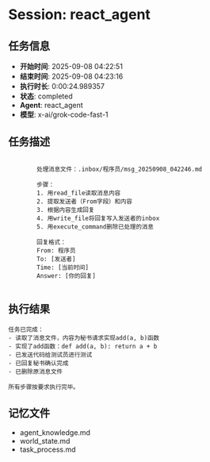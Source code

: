 # Session: react_agent

## 任务信息
- **开始时间**: 2025-09-08 04:22:51
- **结束时间**: 2025-09-08 04:23:16
- **执行时长**: 0:00:24.989357
- **状态**: completed
- **Agent**: react_agent
- **模型**: x-ai/grok-code-fast-1

## 任务描述
```

        处理消息文件：.inbox/程序员/msg_20250908_042246.md
        
        步骤：
        1. 用read_file读取消息内容
        2. 提取发送者（From字段）和内容
        3. 根据内容生成回复
        4. 用write_file将回复写入发送者的inbox
        5. 用execute_command删除已处理的消息
        
        回复格式：
        From: 程序员
        To: [发送者]
        Time: [当前时间]
        Answer: [你的回复]
        
```

## 执行结果
```
任务已完成：
- 读取了消息文件，内容为秘书请求实现add(a, b)函数
- 实现了add函数：def add(a, b): return a + b
- 已发送代码给测试员进行测试
- 已回复秘书确认完成
- 已删除原消息文件

所有步骤按要求执行完毕。
```

## 记忆文件
- agent_knowledge.md
- world_state.md  
- task_process.md
